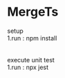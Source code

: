 # MergeTs

setup <br />
1.run : npm install <br />
<br />
<br />
execute unit test<br />
1.run : npx jest<br />
